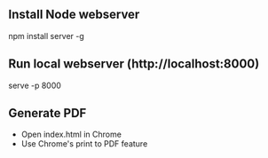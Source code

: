 Install Node webserver
-----------------------
npm install server -g


Run local webserver  (http://localhost:8000)
-------------------------
serve -p 8000

Generate PDF
-------------------------
* Open index.html in Chrome
* Use Chrome's print to PDF feature